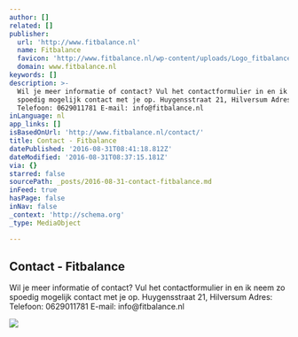 ```yaml
---
author: []
related: []
publisher:
  url: 'http://www.fitbalance.nl'
  name: Fitbalance
  favicon: 'http://www.fitbalance.nl/wp-content/uploads/Logo_fitbalance.png'
  domain: www.fitbalance.nl
keywords: []
description: >-
  Wil je meer informatie of contact? Vul het contactformulier in en ik neem zo
  spoedig mogelijk contact met je op. Huygensstraat 21, Hilversum Adres:
  Telefoon: 0629011781 E-mail: info@fitbalance.nl
inLanguage: nl
app_links: []
isBasedOnUrl: 'http://www.fitbalance.nl/contact/'
title: Contact - Fitbalance
datePublished: '2016-08-31T08:41:18.812Z'
dateModified: '2016-08-31T08:37:15.181Z'
via: {}
starred: false
sourcePath: _posts/2016-08-31-contact-fitbalance.md
inFeed: true
hasPage: false
inNav: false
_context: 'http://schema.org'
_type: MediaObject

---
```

<article style=""><h1>Contact - Fitbalance</h1><p>Wil je meer informatie of contact? Vul het contactformulier in en ik neem zo spoedig mogelijk contact met je op. Huygensstraat 21, Hilversum Adres: Telefoon: 0629011781 E-mail: info@fitbalance.nl</p><img src="http://www.fitbalance.nl/wp-content/uploads/michel_fitbalance_rond.png" /></article>